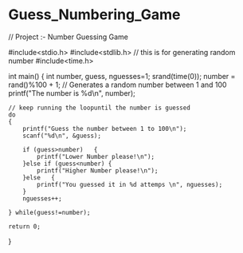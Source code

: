 # Guess_Numbering_Game

// Project :- Number Guessing Game

#include<stdio.h>
#include<stdlib.h>   // this is for generating random number
#include<time.h>

int main()  {
    int number, guess, nguesses=1;
    srand(time(0));
    number = rand()%100 + 1;       // Generates a random number between 1 and 100
    printf("The number is %d\n", number);

    // keep running the loopuntil the number is guessed
    do
    {
        printf("Guess the number between 1 to 100\n");
        scanf("%d\n", &guess);

        if (guess>number)   {
            printf("Lower Number please!\n");
        }else if (guess<number) {
            printf("Higher Number please!\n");
        }else   {
            printf("You guessed it in %d attemps \n", nguesses);
        }
        nguesses++;

    } while(guess!=number);
    
    return 0;
}
